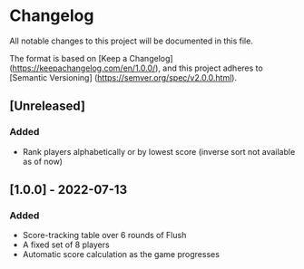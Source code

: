 # Changelog

All notable changes to this project
will be documented in this file.

The format is based on [Keep a Changelog]
(https://keepachangelog.com/en/1.0.0/),
and this project adheres to [Semantic Versioning]
(https://semver.org/spec/v2.0.0.html).

## [Unreleased]

### Added 

- Rank players alphabetically or by lowest score
  (inverse sort not available as of now)

## [1.0.0] - 2022-07-13

### Added

- Score-tracking table over 6 rounds of Flush
- A fixed set of 8 players
- Automatic score calculation as the game progresses
